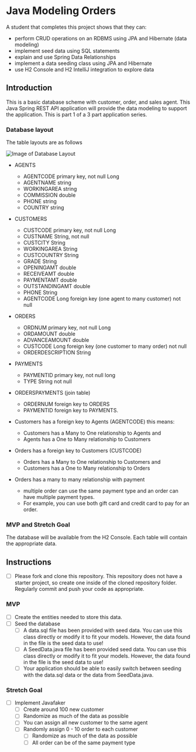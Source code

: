 # Java Modeling Orders

A student that completes this project shows that they can:

* perform CRUD operations on an RDBMS using JPA and Hibernate (data modeling)
* implement seed data using SQL statements
* explain and use Spring Data Relationships
* implement a data seeding class using JPA and Hibernate
* use H2 Console and H2 IntelliJ integration to explore data

## Introduction

This is a basic database scheme with customer, order, and sales agent. This Java Spring REST API application will provide the data modeling to support the application. This is part 1 of a 3 part application series.

### Database layout

The table layouts are as follows

![Image of Database Layout](java-order-db.png)

* AGENTS
  * AGENTCODE primary key, not null Long
  * AGENTNAME string
  * WORKINGAREA string
  * COMMISSION double
  * PHONE string
  * COUNTRY string

* CUSTOMERS
  * CUSTCODE primary key, not null Long
  * CUSTNAME String, not null
  * CUSTCITY String
  * WORKINGAREA String
  * CUSTCOUNTRY String
  * GRADE String
  * OPENINGAMT double
  * RECEIVEAMT double
  * PAYMENTAMT double
  * OUTSTANDINGAMT double
  * PHONE String
  * AGENTCODE Long foreign key (one agent to many customer) not null

* ORDERS
  * ORDNUM primary key, not null Long
  * ORDAMOUNT double
  * ADVANCEAMOUNT double
  * CUSTCODE Long foreign key (one customer to many order) not null
  * ORDERDESCRIPTION String

* PAYMENTS
  * PAYMENTID primary key, not null long
  * TYPE String not null
  
* ORDERSPAYMENTS (join table)
  * ORDERNUM foreign key to ORDERS
  * PAYMENTID foreign key to PAYMENTS.

* Customers has a foreign key to Agents (AGENTCODE) this means:
  * Customers has a Many to One relationship to Agents and
  * Agents has a One to Many relationship to Customers

* Orders has a foreign key to Customers (CUSTCODE)
  * Orders has a Many to One relationship to Customers and
  * Customers has a One to Many relationship to Orders

* Orders has a many to many relationship with payment
  * multiple order can use the same payment type and an order can have multiple payment types.
  * For example, you can use both gift card and credit card to pay for an order.

### MVP and Stretch Goal

The database will be available from the H2 Console. Each table will contain the appropriate data.

## Instructions

* [ ] Please fork and clone this repository. This repository does not have a starter project, so create one inside of the cloned repository folder. Regularly commit and push your code as appropriate.

### MVP

* [ ] Create the entities needed to store this data.
* [ ] Seed the database
  * [ ] A data.sql file has been provided with seed data. You can use this class directly or modify it to fit your models. However, the data found in the file is the seed data to use!
  * [ ] A SeedData.java file has been provided seed data. You can use this class directly or modify it to fit your models. However, the data found in the file is the seed data to use!
  * [ ] Your application should be able to easily switch between seeding with the data.sql data or the data from SeedData.java.

### Stretch Goal

* [ ] Implement Javafaker
  * [ ] Create around 100 new customer
  * [ ] Randomize as much of the data as possible
  * [ ] You can assign all new customer to the same agent
  * [ ] Randomly assign 0 - 10 order to each customer
    * [ ] Randomize as much of the data as possible
    * [ ] All order can be of the same payment type